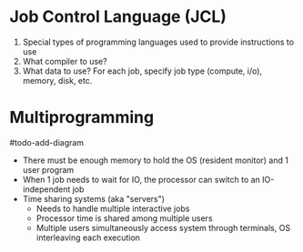 # Job Control Language (JCL)
1. Special types of programming languages used to provide instructions to use
2. What compiler to use?
3. What data to use?
For each job, specify job type (compute, i/o), memory, disk, etc.

# Multiprogramming
#todo-add-diagram
- There must be enough memory to hold the OS (resident monitor) and 1 user program
- When 1 job needs to wait for IO, the processor can switch to an IO-independent job
- Time sharing systems (aka "servers")
	- Needs to handle multiple interactive jobs
	- Processor time is shared among multiple users
	- Multiple users simultaneously access system through terminals, OS interleaving each execution